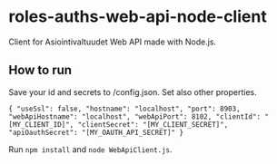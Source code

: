 # roles-auths-web-api-node-client

Client for Asiointivaltuudet Web API made with Node.js.

How to run
----------
Save your id and secrets to /config.json. Set also other properties.

`{
    "useSsl": false,
    "hostname": "localhost",
    "port": 8903,
    "webApiHostname": "localhost",
    "webApiPort": 8102,
    "clientId": "[MY_CLIENT_ID]",
    "clientSecret": "[MY_CLIENT_SECRET]",
    "apiOauthSecret": "[MY_OAUTH_API_SECRET]"
}`

Run `npm install` and `node WebApiClient.js`.
